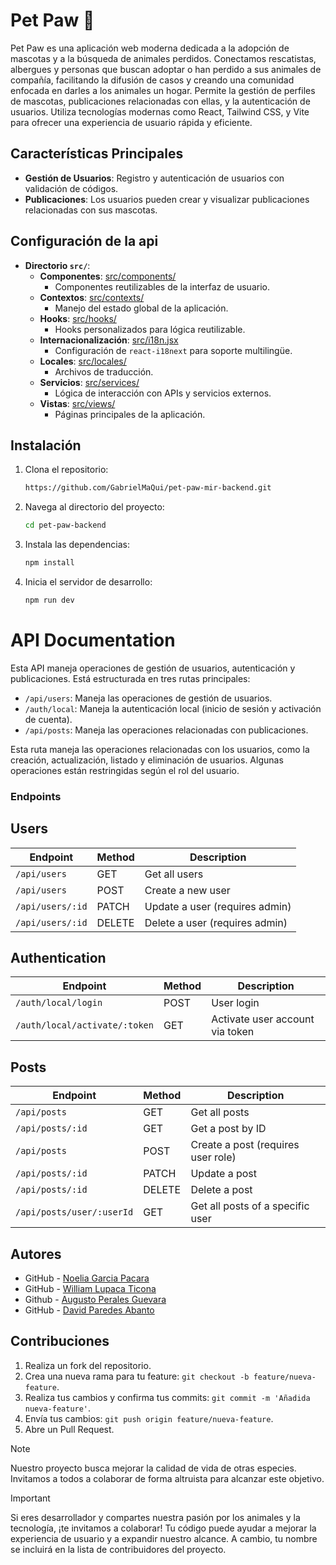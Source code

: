 # Pet Paw 🐾

Pet Paw es una aplicación web moderna dedicada a la adopción de mascotas y a la búsqueda de animales perdidos. Conectamos rescatistas, albergues y personas que buscan adoptar o han perdido a sus animales de compañía, facilitando la difusión de casos y creando una comunidad enfocada en darles a los animales un hogar. Permite la gestión de perfiles de mascotas, publicaciones relacionadas con ellas, y la autenticación de usuarios. Utiliza tecnologías modernas como React, Tailwind CSS, y Vite para ofrecer una experiencia de usuario rápida y eficiente.

## Características Principales

- **Gestión de Usuarios**: Registro y autenticación de usuarios con validación de códigos.
- **Publicaciones**: Los usuarios pueden crear y visualizar publicaciones relacionadas con sus mascotas.

## Configuración de la api

- **Directorio `src/`**:
  - **Componentes**: [src/components/](src/components/)
    - Componentes reutilizables de la interfaz de usuario.
  - **Contextos**: [src/contexts/](src/contexts/)
    - Manejo del estado global de la aplicación.
  - **Hooks**: [src/hooks/](src/hooks/)
    - Hooks personalizados para lógica reutilizable.
  - **Internacionalización**: [src/i18n.jsx](src/i18n.jsx)
    - Configuración de `react-i18next` para soporte multilingüe.
  - **Locales**: [src/locales/](src/locales/)
    - Archivos de traducción.
  - **Servicios**: [src/services/](src/services/)
    - Lógica de interacción con APIs y servicios externos.
  - **Vistas**: [src/views/](src/views/)
    - Páginas principales de la aplicación.

## Instalación

1. Clona el repositorio:
    ```sh
    https://github.com/GabrielMaQui/pet-paw-mir-backend.git
    ```

2. Navega al directorio del proyecto:
    ```sh
    cd pet-paw-backend
    ```
3. Instala las dependencias:
    ```sh
    npm install
    ```
4. Inicia el servidor de desarrollo:
    ```sh
    npm run dev
    ```
# API Documentation

Esta API maneja operaciones de gestión de usuarios, autenticación y publicaciones. Está estructurada en tres rutas principales:

- `/api/users`: Maneja las operaciones de gestión de usuarios.
- `/auth/local`: Maneja la autenticación local (inicio de sesión y activación de cuenta).
- `/api/posts`: Maneja las operaciones relacionadas con publicaciones.

Esta ruta maneja las operaciones relacionadas con los usuarios, como la creación, actualización, listado y eliminación de usuarios. Algunas operaciones están restringidas según el rol del usuario.

### **Endpoints**

## **Users**
| Endpoint                        | Method | Description                        |
|----------------------------------|--------|------------------------------------|
| `/api/users`                     | GET    | Get all users                      |
| `/api/users`                     | POST   | Create a new user                  |
| `/api/users/:id`                 | PATCH  | Update a user (requires admin)     |
| `/api/users/:id`                 | DELETE | Delete a user (requires admin)     |

## **Authentication**
| Endpoint                        | Method | Description                        |
|----------------------------------|--------|------------------------------------|
| `/auth/local/login`              | POST   | User login                         |
| `/auth/local/activate/:token`    | GET    | Activate user account via token    |

## **Posts**
| Endpoint                        | Method | Description                        |
|----------------------------------|--------|------------------------------------|
| `/api/posts`                     | GET    | Get all posts                      |
| `/api/posts/:id`                 | GET    | Get a post by ID                   |
| `/api/posts`                     | POST   | Create a post (requires user role) |
| `/api/posts/:id`                 | PATCH  | Update a post                      |
| `/api/posts/:id`                 | DELETE | Delete a post                      |
| `/api/posts/user/:userId`        | GET    | Get all posts of a specific user   |
## Autores

- GitHub - [Noelia Garcia Pacara](https://github.com/NoeliaGAP)
- GitHub - [William Lupaca Ticona](https://github.com/PunoBootcamper)
- Github - [Augusto Perales Guevara](https://github.com/AEperalesguevara)
- GitHub - [David Paredes Abanto](https://github.com/davidchano)


## Contribuciones

1. Realiza un fork del repositorio.
2. Crea una nueva rama para tu feature: `git checkout -b feature/nueva-feature`.
3. Realiza tus cambios y confirma tus commits: `git commit -m 'Añadida nueva-feature'`.
4. Envía tus cambios: `git push origin feature/nueva-feature`.
5. Abre un Pull Request.

> [!NOTE]
> Nuestro proyecto busca mejorar la calidad de vida de otras especies. Invitamos a todos a colaborar de forma altruista para alcanzar este objetivo.

> [!IMPORTANT]
>Si eres desarrollador y compartes nuestra pasión por los animales y la tecnología, ¡te invitamos a colaborar! Tu código puede ayudar a mejorar la experiencia de usuario y a expandir nuestro alcance. A cambio, tu nombre se incluirá en la lista de contribuidores del proyecto.
